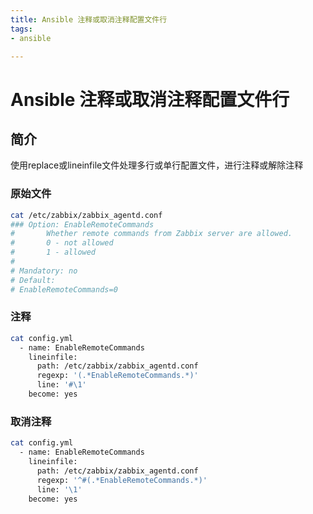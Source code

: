 ```yaml
---
title: Ansible 注释或取消注释配置文件行
tags:
- ansible

---
```

# Ansible 注释或取消注释配置文件行
## 简介
使用replace或lineinfile文件处理多行或单行配置文件，进行注释或解除注释

### 原始文件
```bash
cat /etc/zabbix/zabbix_agentd.conf
### Option: EnableRemoteCommands
#       Whether remote commands from Zabbix server are allowed.
#       0 - not allowed
#       1 - allowed
#
# Mandatory: no
# Default:
# EnableRemoteCommands=0
```

### 注释
```bash
cat config.yml
  - name: EnableRemoteCommands 
    lineinfile: 
      path: /etc/zabbix/zabbix_agentd.conf
      regexp: '(.*EnableRemoteCommands.*)'
      line: '#\1'
    become: yes
```

### 取消注释
```bash
cat config.yml
  - name: EnableRemoteCommands 
    lineinfile: 
      path: /etc/zabbix/zabbix_agentd.conf
      regexp: '^#(.*EnableRemoteCommands.*)'
      line: '\1'
    become: yes
```


